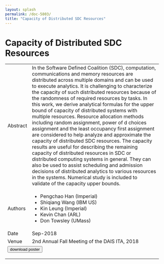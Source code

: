 ```yaml
---
layout: splash
permalink: /doc-5803/
title: "Capacity of Distributed SDC Resources"
---
```


# Capacity of Distributed SDC Resources

<table>
    <tbody>
    <tr>
        <td>Abstract</td>
        <td>In the Software Defined Coalition (SDC), computation, communications and memory resources are distributed across multiple domains and can be used to execute analytics. It is challenging to characterize the capacity of such distributed resources because of the randomness of required resources by tasks. In this work, we derive analytical formulas for the upper bound of capacity of distributed systems with multiple resources. Resource allocation methods including random assignment, power of d choices assignment and the least occupancy first assignment are considered to help analyze and approximate the capacity of distributed SDC resources. The capacity results are useful for describing the remaining capacity of distributed resources in SDC or distributed computing systems in general. They can also be used to assist scheduling and admission decisions of distributed analytics to various resources in the systems. Numerical study is included to validate of the capacity upper bounds.</td>
    </tr>
    <tr>
        <td>Authors</td>
        <td>
            <ul>
                <li>Pengchao Han (Imperial)</li>
                <li>Shiqiang Wang (IBM US)</li>
                <li>Kin Leung (Imperial)</li>
                <li>Kevin Chan (ARL)</li>
                <li>Don Towsley (UMass)</li>
            </ul>
        </td>
    </tr>
    <tr>
        <td>Date</td>
        <td>Sep-2018</td>
    </tr>
    <tr>
        <td>Venue</td>
        <td>2nd Annual Fall Meeting of the DAIS ITA, 2018</td>
    </tr>
        <tr>
            <td colspan="2">
                <form method="get" action="https://dais-ita.org/sites/default/files/2503_poster.pdf">
                    <button type="submit">download poster</button>
                </form>
            </td>
        </tr>
    </tbody>
</table>

